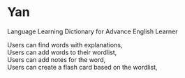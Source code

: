 # Yan
Language Learning Dictionary for Advance English Learner

Users can find words with explanations,  
Users can add words to their wordlist,  
Users can add notes for the word,  
Users can create a flash card based on the wordlist,  

